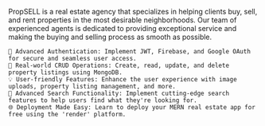 PropSELL is a real estate agency that specializes in helping clients buy, sell, and rent properties in the most desirable neighborhoods. Our team of experienced agents is dedicated to providing exceptional service and making the buying and selling process as smooth as possible.


    🔑 Advanced Authentication: Implement JWT, Firebase, and Google OAuth for secure and seamless user access.
    🏡 Real-world CRUD Operations: Create, read, update, and delete property listings using MongoDB.
    💡 User-friendly Features: Enhance the user experience with image uploads, property listing management, and more.
    🚀 Advanced Search Functionality: Implement cutting-edge search features to help users find what they're looking for.
    🌐 Deployment Made Easy: Learn to deploy your MERN real estate app for free using the 'render' platform.
